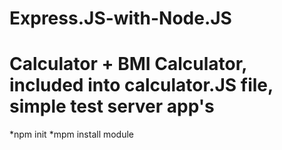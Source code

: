 # Express.JS-with-Node.JS

# Calculator + BMI Calculator, included into calculator.JS file, simple test server app's

*npm init
*mpm install module

